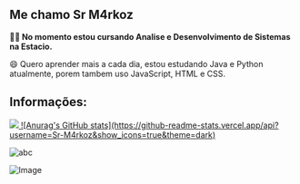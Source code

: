 ## Me chamo Sr M4rkoz

**👨‍💻 No momento estou cursando Analise e Desenvolvimento de Sistemas na Estacio.**

😄 Quero aprender mais a cada dia, estou estudando Java e Python atualmente, porem tambem uso JavaScript, HTML e CSS.

## Informações:

<a href="">
  <img src="https://img.shields.io/badge/Gmail-D14836?style=for-the-badge&logo=gmail&logoColor=white"/>
</a>

<a href="https://github.com/Sr-M4rkoz">
![Anurag's GitHub stats](https://github-readme-stats.vercel.app/api?username=Sr-M4rkoz&show_icons=true&theme=dark)
</a>

![abc](https://github-readme-stats.vercel.app/api?username=Sr-M4rkoz&show_icons=true&theme=dark)

![Image](https://github-readme-stats.vercel.app/api?username=Sr-M4rkoz&show_icons=true&theme=dark)
